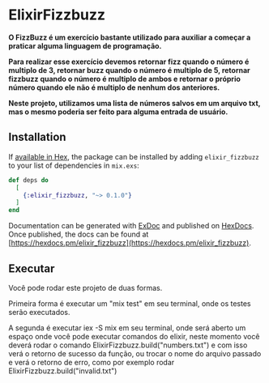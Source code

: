 # ElixirFizzbuzz

**O FizzBuzz é um exercício bastante utilizado para auxiliar a começar a praticar alguma linguagem de programação.**

**Para realizar esse exercício devemos retornar fizz quando o número é multiplo de 3, retornar buzz quando o número é multiplo de 5, retornar fizzbuzz quando o número é multiplo de ambos e retornar o próprio número quando ele não é multiplo de nenhum dos anteriores.**

**Neste projeto, utilizamos uma lista de números salvos em um arquivo txt, mas o mesmo poderia ser feito para alguma entrada de usuário.**

## Installation

If [available in Hex](https://hex.pm/docs/publish), the package can be installed
by adding `elixir_fizzbuzz` to your list of dependencies in `mix.exs`:

```elixir
def deps do
  [
    {:elixir_fizzbuzz, "~> 0.1.0"}
  ]
end
```

Documentation can be generated with [ExDoc](https://github.com/elixir-lang/ex_doc)
and published on [HexDocs](https://hexdocs.pm). Once published, the docs can
be found at [https://hexdocs.pm/elixir_fizzbuzz](https://hexdocs.pm/elixir_fizzbuzz).

## Executar

Você pode rodar este projeto de duas formas.

Primeira forma é executar um "mix test" em seu terminal, onde os testes serão executados.

A segunda é executar iex -S mix em seu terminal, onde será aberto um espaço onde você pode executar comandos do elixir, neste momento você deverá rodar o comando ElixirFizzbuzz.build("numbers.txt") e com isso verá o retorno de sucesso da função, ou trocar o nome do arquivo passado e verá o retorno de erro, como por exemplo rodar ElixirFizzbuzz.build("invalid.txt")
